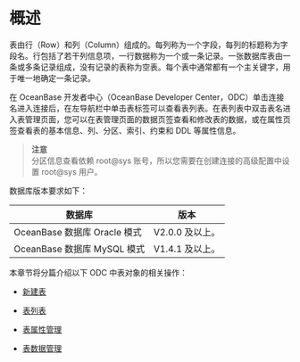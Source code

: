 概述 
=======================

表由行（Row）和列（Column）组成的。每列称为一个字段，每列的标题称为字段名。行包括了若干列信息项，一行数据称为一个或一条记录。一张数据库表由一条或多条记录组成，没有记录的表称为空表。每个表中通常都有一个主关键字，用于唯一地确定一条记录。 

在 OceanBase 开发者中心（OceanBase Developer Center，ODC）单击连接名进入连接后，在左导航栏中单击表标签可以查看表列表。在表列表中双击表名进入表管理页面，您可以在表管理页面的数据页签查看和修改表的数据，或在属性页签查看表的基本信息、列、分区、索引、约束和 DDL 等属性信息。

> **注意**  
> 分区信息查看依赖 root@sys 账号，所以您需要在创建连接的高级配置中设置 root@sys 用户。

数据库版本要求如下：


|           数据库           |     版本      |
|-------------------------|-------------|
| OceanBase 数据库 Oracle 模式 | V2.0.0 及以上。 |
| OceanBase 数据库 MySQL 模式  | V1.4.1 及以上。 |



本章节将分篇介绍以下 ODC 中表对象的相关操作：

* [新建表](../../../6.web-odc-user-guide/11.web-odc-database-objects/1.web-odc-table-objects/2.web-odc-create-a-table.md)

  

* [表列表](../../../6.web-odc-user-guide/11.web-odc-database-objects/1.web-odc-table-objects/3.web-odc-table-list.md)

  

* [表属性管理](../../../6.web-odc-user-guide/11.web-odc-database-objects/1.web-odc-table-objects/4.web-odc-manage-table-attributes.md)

  

* [表数据管理](../../../6.web-odc-user-guide/11.web-odc-database-objects/1.web-odc-table-objects/5.web-odc-manage-table-data.md)

  



